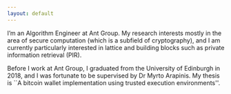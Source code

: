 ```yaml
---
layout: default
---
```


I’m an Algorithm Engineer at Ant Group. My research interests mostly in the area of secure computation (which is a subfield of cryptography), and I am currently particularly interested in lattice and building blocks such as private information retrieval (PIR).

Before I work at Ant Group, I graduated from the University of Edinburgh in 2018, and I was fortunate to be supervised by Dr Myrto Arapinis. My thesis is ``A bitcoin wallet implementation using trusted execution environments''.
